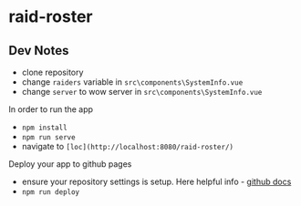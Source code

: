 # raid-roster

## Dev Notes

- clone repository
- change `raiders` variable in `src\components\SystemInfo.vue`
- change `server` to wow server in `src\components\SystemInfo.vue`
  
In order to run the app
 - `npm install`
 - `npm run serve`
 - navigate to `[loc](http://localhost:8080/raid-roster/)`

Deploy your app to github pages
- ensure your repository settings is setup. Here helpful info - [github docs](https://docs.github.com/en/pages/getting-started-with-github-pages/configuring-a-publishing-source-for-your-github-pages-site#publishing-from-a-branch)
- `npm run deploy`
